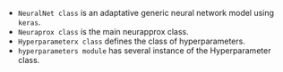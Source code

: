
- `NeuralNet class` is an adaptative generic neural network model using `keras`.
- `Neuraprox class` is the main neurapprox class.
- `Hyperparameterx class` defines the class of hyperparameters.
- `hyperparameters module` has several instance of the Hyperparameter class.

